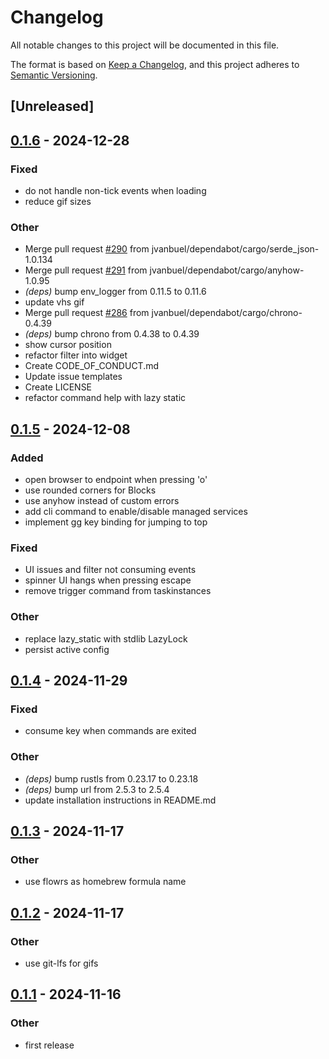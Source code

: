 # Changelog

All notable changes to this project will be documented in this file.

The format is based on [Keep a Changelog](https://keepachangelog.com/en/1.0.0/),
and this project adheres to [Semantic Versioning](https://semver.org/spec/v2.0.0.html).

## [Unreleased]

## [0.1.6](https://github.com/jvanbuel/flowrs/compare/v0.1.5...v0.1.6) - 2024-12-28

### Fixed

- do not handle non-tick events when loading
- reduce gif sizes

### Other

- Merge pull request [#290](https://github.com/jvanbuel/flowrs/pull/290) from jvanbuel/dependabot/cargo/serde_json-1.0.134
- Merge pull request [#291](https://github.com/jvanbuel/flowrs/pull/291) from jvanbuel/dependabot/cargo/anyhow-1.0.95
- *(deps)* bump env_logger from 0.11.5 to 0.11.6
- update vhs gif
- Merge pull request [#286](https://github.com/jvanbuel/flowrs/pull/286) from jvanbuel/dependabot/cargo/chrono-0.4.39
- *(deps)* bump chrono from 0.4.38 to 0.4.39
- show cursor position
- refactor filter into widget
- Create CODE_OF_CONDUCT.md
- Update issue templates
- Create LICENSE
- refactor command help with lazy static

## [0.1.5](https://github.com/jvanbuel/flowrs/compare/v0.1.4...v0.1.5) - 2024-12-08

### Added

- open browser to endpoint when pressing 'o'
- use rounded corners for Blocks
- use anyhow instead of custom errors
- add cli command to enable/disable managed services
- implement gg key binding for jumping to top

### Fixed

- UI issues and filter not consuming events
- spinner UI hangs when pressing escape
- remove trigger command from taskinstances

### Other

- replace lazy_static with stdlib LazyLock
- persist active config

## [0.1.4](https://github.com/jvanbuel/flowrs/compare/v0.1.3...v0.1.4) - 2024-11-29

### Fixed

- consume key when commands are exited

### Other

- *(deps)* bump rustls from 0.23.17 to 0.23.18
- *(deps)* bump url from 2.5.3 to 2.5.4
- update installation instructions in README.md

## [0.1.3](https://github.com/jvanbuel/flowrs/compare/v0.1.2...v0.1.3) - 2024-11-17

### Other

- use flowrs as homebrew formula name

## [0.1.2](https://github.com/jvanbuel/flowrs/compare/v0.1.1...v0.1.2) - 2024-11-17

### Other

- use git-lfs for gifs

## [0.1.1](https://github.com/jvanbuel/flowrs/compare/v0.1.0...v0.1.1) - 2024-11-16

### Other

- first release
